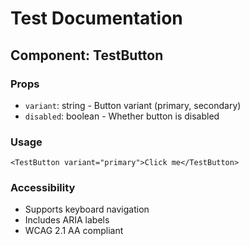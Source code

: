 # Test Documentation

## Component: TestButton

### Props
- `variant`: string - Button variant (primary, secondary)
- `disabled`: boolean - Whether button is disabled

### Usage
```svelte
<TestButton variant="primary">Click me</TestButton>
```

### Accessibility
- Supports keyboard navigation
- Includes ARIA labels
- WCAG 2.1 AA compliant
